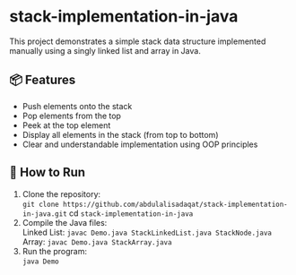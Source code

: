 # stack-implementation-in-java

This project demonstrates a simple stack data structure implemented manually using a singly linked list and array in Java.

## 📦 Features

- Push elements onto the stack
- Pop elements from the top
- Peek at the top element
- Display all elements in the stack (from top to bottom)
- Clear and understandable implementation using OOP principles


## 🚀 How to Run

1. Clone the repository:  
`git clone https://github.com/abdulalisadaqat/stack-implementation-in-java.git`
cd `stack-implementation-in-java`  
3. Compile the Java files:  
Linked List: `javac Demo.java StackLinkedList.java StackNode.java`  
Array: `javac Demo.java StackArray.java`  
4. Run the program:  
`java Demo`
